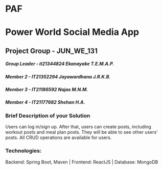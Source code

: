 # PAF

# Power World Social Media App
## Project Group - JUN_WE_131

##### Group Leader - it21344824 Ekanayake T.E.M.A.P. 
##### Member 2 - IT21352294 Jayawardhana J.R.K.B. 
##### Member 3 - IT21186592 Najas M.N.M. 
##### Member 4 - IT21177682 Shehan H.A. 

### Brief Description of your Solution 
Users can log in/sign up. After that, users can create posts, including workout posts and meal plan posts. 
They will be able to see other users' posts. All CRUD operations are available for users.

### Technologies:
Backend: Spring Boot, Maven | Frontend: ReactJS | Database: MongoDB
